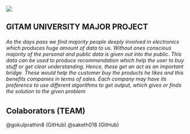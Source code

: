 <img src="https://upload.wikimedia.org/wikipedia/en/a/a6/Gandhi_Institute_of_Technology_and_Management_logo.jpg" ></img>
## GITAM UNIVERSITY MAJOR PROJECT

###### As the days pass we find majority people deeply involved in electronics which produces huge amount of data to us. Without ones conscious majority of the personal and public data is given out into the public. This data can be used to produce recommendation which help the user to buy stuff or get clear understanding. Hence, these get an act as an important bridge. These would help the customer buy the products he likes and this benefits companies in terms of sales. Each company may have its preference to use different algorithms to get output, which gives or finds the solution to the given problem 


## Colaborators (TEAM)
@gokulprathin8 (GitHub)
@saketh018 (GitHub)

